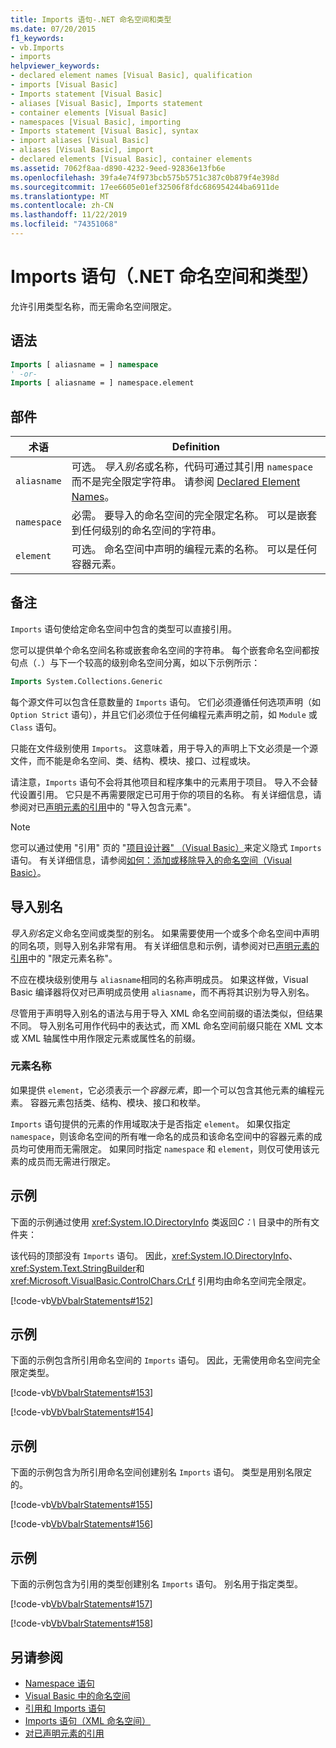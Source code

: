 ```yaml
---
title: Imports 语句-.NET 命名空间和类型
ms.date: 07/20/2015
f1_keywords:
- vb.Imports
- imports
helpviewer_keywords:
- declared element names [Visual Basic], qualification
- imports [Visual Basic]
- Imports statement [Visual Basic]
- aliases [Visual Basic], Imports statement
- container elements [Visual Basic]
- namespaces [Visual Basic], importing
- Imports statement [Visual Basic], syntax
- import aliases [Visual Basic]
- aliases [Visual Basic], import
- declared elements [Visual Basic], container elements
ms.assetid: 7062f8aa-d890-4232-9eed-92836e13fb6e
ms.openlocfilehash: 39fa4e74f973bcb575b5751c387c0b879f4e398d
ms.sourcegitcommit: 17ee6605e01ef32506f8fdc686954244ba6911de
ms.translationtype: MT
ms.contentlocale: zh-CN
ms.lasthandoff: 11/22/2019
ms.locfileid: "74351068"
---
```

# <a name="imports-statement-net-namespace-and-type"></a>Imports 语句（.NET 命名空间和类型）

允许引用类型名称，而无需命名空间限定。

## <a name="syntax"></a>语法

```vb
Imports [ aliasname = ] namespace
' -or-
Imports [ aliasname = ] namespace.element
```

## <a name="parts"></a>部件

|术语|Definition|
|---|---|
|`aliasname`|可选。 *导入别名*或名称，代码可通过其引用 `namespace` 而不是完全限定字符串。 请参阅 [Declared Element Names](../../programming-guide/language-features/declared-elements/declared-element-names.md)。|
|`namespace`|必需。 要导入的命名空间的完全限定名称。 可以是嵌套到任何级别的命名空间的字符串。|
|`element`|可选。 命名空间中声明的编程元素的名称。 可以是任何容器元素。|

## <a name="remarks"></a>备注

`Imports` 语句使给定命名空间中包含的类型可以直接引用。

您可以提供单个命名空间名称或嵌套命名空间的字符串。 每个嵌套命名空间都按句点（`.`）与下一个较高的级别命名空间分离，如以下示例所示：

```vb
Imports System.Collections.Generic
```

每个源文件可以包含任意数量的 `Imports` 语句。 它们必须遵循任何选项声明（如 `Option Strict` 语句），并且它们必须位于任何编程元素声明之前，如 `Module` 或 `Class` 语句。

只能在文件级别使用 `Imports`。 这意味着，用于导入的声明上下文必须是一个源文件，而不能是命名空间、类、结构、模块、接口、过程或块。

请注意，`Imports` 语句不会将其他项目和程序集中的元素用于项目。 导入不会替代设置引用。 它只是不再需要限定已可用于你的项目的名称。 有关详细信息，请参阅对已[声明元素的引用](../../programming-guide/language-features/declared-elements/references-to-declared-elements.md)中的 "导入包含元素"。

> [!NOTE]
> 您可以通过使用 "引用" 页的 "[项目设计器" （Visual Basic）](/visualstudio/ide/reference/references-page-project-designer-visual-basic)来定义隐式 `Imports` 语句。 有关详细信息，请参阅[如何：添加或移除导入的命名空间（Visual Basic）](/visualstudio/ide/how-to-add-or-remove-imported-namespaces-visual-basic)。

## <a name="import-aliases"></a>导入别名

*导入别名*定义命名空间或类型的别名。 如果需要使用一个或多个命名空间中声明的同名项，则导入别名非常有用。 有关详细信息和示例，请参阅对已[声明元素的引用](../../programming-guide/language-features/declared-elements/references-to-declared-elements.md)中的 "限定元素名称"。

不应在模块级别使用与 `aliasname`相同的名称声明成员。 如果这样做，Visual Basic 编译器将仅对已声明成员使用 `aliasname`，而不再将其识别为导入别名。

尽管用于声明导入别名的语法与用于导入 XML 命名空间前缀的语法类似，但结果不同。 导入别名可用作代码中的表达式，而 XML 命名空间前缀只能在 XML 文本或 XML 轴属性中用作限定元素或属性名的前缀。

### <a name="element-names"></a>元素名称

如果提供 `element`，它必须表示一个*容器元素*，即一个可以包含其他元素的编程元素。 容器元素包括类、结构、模块、接口和枚举。

`Imports` 语句提供的元素的作用域取决于是否指定 `element`。 如果仅指定 `namespace`，则该命名空间的所有唯一命名的成员和该命名空间中的容器元素的成员均可使用而无需限定。 如果同时指定 `namespace` 和 `element`，则仅可使用该元素的成员而无需进行限定。

## <a name="example"></a>示例

下面的示例通过使用 <xref:System.IO.DirectoryInfo> 类返回*C：\\* 目录中的所有文件夹：

该代码的顶部没有 `Imports` 语句。 因此，<xref:System.IO.DirectoryInfo>、<xref:System.Text.StringBuilder>和 <xref:Microsoft.VisualBasic.ControlChars.CrLf> 引用均由命名空间完全限定。

[!code-vb[VbVbalrStatements#152](~/samples/snippets/visualbasic/VS_Snippets_VBCSharp/VbVbalrStatements/VB/class12.vb#152)]

## <a name="example"></a>示例

下面的示例包含所引用命名空间的 `Imports` 语句。 因此，无需使用命名空间完全限定类型。

[!code-vb[VbVbalrStatements#153](~/samples/snippets/visualbasic/VS_Snippets_VBCSharp/VbVbalrStatements/VB/class12.vb#153)]

[!code-vb[VbVbalrStatements#154](~/samples/snippets/visualbasic/VS_Snippets_VBCSharp/VbVbalrStatements/VB/class12.vb#154)]
  
## <a name="example"></a>示例

下面的示例包含为所引用命名空间创建别名 `Imports` 语句。 类型是用别名限定的。

[!code-vb[VbVbalrStatements#155](~/samples/snippets/visualbasic/VS_Snippets_VBCSharp/VbVbalrStatements/VB/class12.vb#155)]

[!code-vb[VbVbalrStatements#156](~/samples/snippets/visualbasic/VS_Snippets_VBCSharp/VbVbalrStatements/VB/class12.vb#156)]

## <a name="example"></a>示例

下面的示例包含为引用的类型创建别名 `Imports` 语句。 别名用于指定类型。

[!code-vb[VbVbalrStatements#157](~/samples/snippets/visualbasic/VS_Snippets_VBCSharp/VbVbalrStatements/VB/class12.vb#157)]

[!code-vb[VbVbalrStatements#158](~/samples/snippets/visualbasic/VS_Snippets_VBCSharp/VbVbalrStatements/VB/class12.vb#158)]
  
## <a name="see-also"></a>另请参阅

- [Namespace 语句](namespace-statement.md)
- [Visual Basic 中的命名空间](../../programming-guide/program-structure/namespaces.md)
- [引用和 Imports 语句](../../programming-guide/program-structure/references-and-the-imports-statement.md)
- [Imports 语句（XML 命名空间）](imports-statement-xml-namespace.md)
- [对已声明元素的引用](../../programming-guide/language-features/declared-elements/references-to-declared-elements.md)
